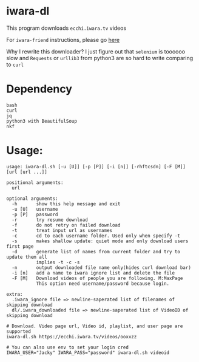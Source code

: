 # iwara-dl

This program downloads `ecchi.iwara.tv` videos

For `iwara-friend` instructions, please go [here](https://github.com/hare1039/iwara-dl/blob/master/README-friend.md)

Why I rewrite this downloader? I just figure out that `selenium` is toooooo slow and `Requests` or `urllib3` from python3 are so hard to write comparing to `curl`

# Dependency
```
bash
curl
jq
python3 with BeautifulSoup
nkf
```

# Usage:
```
usage: iwara-dl.sh [-u [U]] [-p [P]] [-i [n]] [-rhftcsdn] [-F [M]] [url [url ...]]

positional arguments:
  url

optional arguments:
  -h       show this help message and exit
  -u [U]   username
  -p [P]   password
  -r       try resume download
  -f       do not retry on failed download
  -t       treat input url as usernames
  -c       cd to each username folder. Used only when specify -t
  -s       makes shallow update: quiet mode and only download users first page
  -d       generate list of names from current folder and try to update them all
           implies -t -c -s
  -n       output downloaded file name only(hides curl download bar)
  -i [n]   add a name to iwara ignore list and delete the file
  -F [M]   Download videos of people you are following. M:MaxPage
           This option need username/password because login. 

extra:
  .iwara_ignore file => newline-saperated list of filenames of skipping download
  dl/.iwara_downloaded file => newline-saperated list of VideoID of skipping download

```

```
# Download. Video page url, Video id, playlist, and user page are supported
iwara-dl.sh https://ecchi.iwara.tv/videos/ooxxzz

# You can also use env to set your login cred
IWARA_USER="Jacky" IWARA_PASS="password" iwara-dl.sh videoid
```
